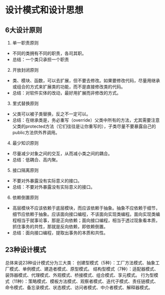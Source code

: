 # 设计模式和设计思想

## 6大设计原则

1. 单一职责原则

- 不同的类拥有不同的职责，各司其职。
- 总结：一个类只承担一个职责

2. 开放封闭原则

- 类、模块、函数，可以去扩展，但不要去修改。如果要修改代码，尽量用继承或组合的方式来扩展类的功能，而不是直接修改类的代码。
- 总结：对软件实体的改动，最好用扩展而非修改的方式。

3. 里式替换原则

- 父类可以被子类替换，反之不一定可以。
- 总结：在继承类是，务必重写（override）父类中所有的方法，尤其需要注意父类的protected方法（它们往往是让你重写的），子类尽量不要暴露自己的public方法供外界调用。

4. 最少知识原则

- 尽量减少对象之间的交互，从而减小类之间的耦合。
- 总结：低耦合、高内聚。

5. 接口隔离原则

- 不要对外暴露没有实际意义的接口。
- 总结：不要对外暴露没有实际意义的接口。

6. 依赖倒置原则

- 高层模块不应该依赖于底层模块，而应该依赖于抽象。抽象不应依赖于细节，细节应依赖于抽象。应该面向接口编程，不该面向实现类编程。面向实现类编程相当于就事论事，那是正向依赖；面向接口编程，相当于透过现象看本质，抓住事务的共性，那就是反向依赖，即依赖倒置。
- 总结：面向接口编程，提取出事务的本质和共性。

## 23种设计模式

总体来说23种设计模式分为三大类：
创建型模式（5种）：工厂方法模式、抽象工厂模式、单例模式、建造者模式、原型模式。
结构型模式（7种）：适配器模式、装饰器模式、代理模式、外观模式、桥接模式、组合模式、享元模式。
行为型模式（11种）：策略模式、模板方法模式、观察者模式、迭代子模式、责任链模式、命令模式、备忘录模式、状态模式、访问者模式、中介者模式、解释器模式。
